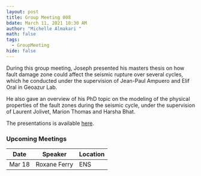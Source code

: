 ```yaml
---
layout: post
title: Group Meeting 008
bdate: March 11, 2021 10:30 AM
author: "Michelle Almakari "
math: false
tags:
  - GroupMeeting
hide: false
---
```

During this group meeting, Joseph presented his masters thesis on how fault damage zone could affect the seismic rupture over several cycles, which he conducted under the supervision of Jean-Paul Ampuero and Elif Oral in Geoazur Lab. 

He also gave an overview of his PhD topic on the modeling of the physical properties of the fault zones during the seismic cycle, under the supervision of Laurent Jolivet, Marion Thomas and Harsha Bhat. 

The presentations is available [here](https://www.dropbox.com/scl/fi/2ku6uloi7n37xkvd6sphh/PERSISMO-Group-Meeting_Flores_Joseph_final.pptx?dl=0&rlkey=diccachv4airi1zkvrb0c4m6m). 


### Upcoming Meetings

| Date           | Speaker              | Location |
| -------------- | -------------------- | -------- |
| Mar 18         | Roxane Ferry         | ENS      |